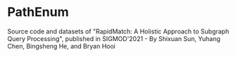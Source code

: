 # PathEnum
Source code and datasets of "RapidMatch: A Holistic Approach to Subgraph Query Processing", published in SIGMOD'2021 - By Shixuan Sun, Yuhang Chen, Bingsheng He, and Bryan Hooi
